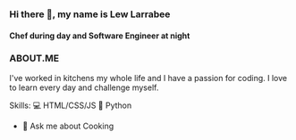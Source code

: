 
### Hi there 👋, my name is Lew Larrabee
#### Chef during day and Software Engineer at night
### ABOUT.ME
I've worked in kitchens my whole life and I have a passion for coding. I love to learn every day and challenge myself.

Skills:
💻 HTML/CSS/JS
🐍 Python

- 💬 Ask me about Cooking 





